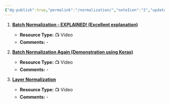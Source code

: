 ```yaml
---
{"dg-publish":true,"permalink":"/normalization/","noteIcon":"2","updated":"2024-05-22T13:58:07.473+05:30"}
---
```



1. [**Batch Normalization - EXPLAINED! (Excellent explanation)**](https://www.youtube.com/watch?v=DtEq44FTPM4&t=1s)
   - **Resource Type:** 📺 Video
   - **Comments:** -

2. [**Batch Normalization Again (Demonstration using Keras)**](https://www.youtube.com/watch?v=yXOMHOpbon8)
   - **Resource Type:** 📺 Video
   - **Comments:** -

3. [**Layer Normalization**](https://www.youtube.com/watch?v=2V3Uduw1zwQ&list=WL&index=1)
   - **Resource Type:** 📺 Video
   - **Comments:** -
